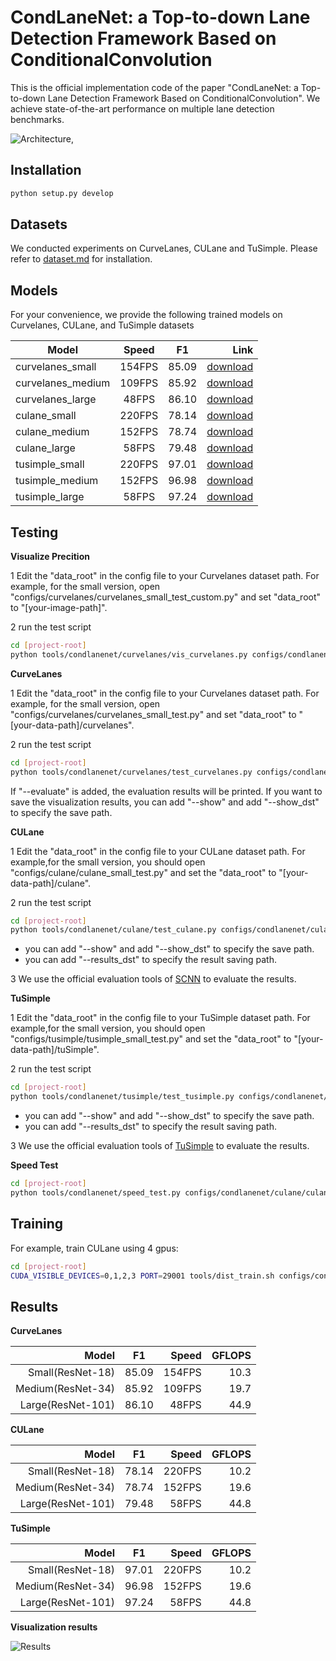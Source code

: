 # CondLaneNet: a Top-to-down Lane Detection Framework Based on ConditionalConvolution
This is the official implementation code of the paper "CondLaneNet: a Top-to-down Lane Detection Framework Based on ConditionalConvolution".
We achieve state-of-the-art performance on multiple lane detection benchmarks.

![Architecture,](images/scheme.png)

## Installation 
```python
python setup.py develop
```

## Datasets
We conducted experiments on CurveLanes, CULane and TuSimple. Please refer to [dataset.md](dataset.md) for installation. 

## Models
For your convenience, we provide the following trained models on Curvelanes, CULane, and TuSimple datasets

Model | Speed | F1 | Link
--- |:---:|:---:|---:
curvelanes_small | 154FPS | 85.09 | [download](https://virutalbuy-public.oss-cn-hangzhou.aliyuncs.com/share/CondLaneNet/models/curvelanes/curvelanes_small.pth)
curvelanes_medium | 109FPS | 85.92 | [download](https://virutalbuy-public.oss-cn-hangzhou.aliyuncs.com/share/CondLaneNet/models/curvelanes/curvelanes_medium.pth)
curvelanes_large | 48FPS | 86.10 | [download](https://virutalbuy-public.oss-cn-hangzhou.aliyuncs.com/share/CondLaneNet/models/curvelanes/curvelanes_large.pth)
culane_small | 220FPS | 78.14 | [download](https://virutalbuy-public.oss-cn-hangzhou.aliyuncs.com/share/CondLaneNet/models/culane/culane_small.pth)
culane_medium | 152FPS | 78.74 | [download](https://virutalbuy-public.oss-cn-hangzhou.aliyuncs.com/share/CondLaneNet/models/culane/culane_medium.pth)
culane_large | 58FPS | 79.48 | [download](https://virutalbuy-public.oss-cn-hangzhou.aliyuncs.com/share/CondLaneNet/models/culane/culane_large.pth)
tusimple_small | 220FPS | 97.01 | [download](https://virutalbuy-public.oss-cn-hangzhou.aliyuncs.com/share/CondLaneNet/models/tusimple/tusimple_small.pth)
tusimple_medium | 152FPS | 96.98 | [download](https://virutalbuy-public.oss-cn-hangzhou.aliyuncs.com/share/CondLaneNet/models/tusimple/tusimple_medium.pth)
tusimple_large | 58FPS | 97.24 | [download](https://virutalbuy-public.oss-cn-hangzhou.aliyuncs.com/share/CondLaneNet/models/tusimple/tusimple_large.pth)

## Testing

**Visualize Precition**

1 Edit the "data_root" in the config file to your Curvelanes dataset path. 
For example, for the small version, open "configs/curvelanes/curvelanes_small_test_custom.py" and 
set "data_root" to "[your-image-path]".

2 run the test script

``` bash
cd [project-root]
python tools/condlanenet/curvelanes/vis_curvelanes.py configs/condlanenet/curvelanes/curvelanes_small_test_custom.py [model-path] --show_dst [output-path] 
```

**CurveLanes**

1 Edit the "data_root" in the config file to your Curvelanes dataset path. 
For example, for the small version, open "configs/curvelanes/curvelanes_small_test.py" and 
set "data_root" to "[your-data-path]/curvelanes".

2 run the test script

``` bash
cd [project-root]
python tools/condlanenet/curvelanes/test_curvelanes.py configs/condlanenet/curvelanes/curvelanes_small_test.py [model-path] --evaluate
```
If "--evaluate" is added, the evaluation results will be printed.
If you want to save the visualization results, you can add "--show" and add "--show_dst" to specify the save path.

**CULane**

1 Edit the "data_root" in the config file to your CULane dataset path. 
For example,for the small version, you should open "configs/culane/culane_small_test.py" and 
set the "data_root" to "[your-data-path]/culane".

2 run the test script

``` bash
cd [project-root]
python tools/condlanenet/culane/test_culane.py configs/condlanenet/culane/culane_small_test.py [model-path]
```

- you can add "--show" and add "--show_dst" to specify the save path.
- you can add "--results_dst" to specify the result saving path.

3 We use the official evaluation tools of [SCNN](https://github.com/XingangPan/SCNN) to evaluate the results. 

**TuSimple**

1 Edit the "data_root" in the config file to your TuSimple dataset path. 
For example,for the small version, you should open "configs/tusimple/tusimple_small_test.py" and 
set the "data_root" to "[your-data-path]/tuSimple".

2 run the test script

``` bash
cd [project-root]
python tools/condlanenet/tusimple/test_tusimple.py configs/condlanenet/tusimple/tusimple_small_test.py [model-path]
```

- you can add "--show" and add "--show_dst" to specify the save path.
- you can add "--results_dst" to specify the result saving path.

3 We use the official evaluation tools of [TuSimple](https://github.com/TuSimple/tusimple-benchmark) to evaluate the results. 

**Speed Test**

``` bash
cd [project-root]
python tools/condlanenet/speed_test.py configs/condlanenet/culane/culane_small_test.py [model-path]
```


## Training

For example, train CULane using 4 gpus:

``` bash
cd [project-root]
CUDA_VISIBLE_DEVICES=0,1,2,3 PORT=29001 tools/dist_train.sh configs/condlanenet/culane/culane_small_train.py 4 --no-validate 
```

## Results


**CurveLanes**

Model | F1 |Speed | GFLOPS 
---:|:---:|---:|---:
Small(ResNet-18) |85.09 |154FPS |10.3
Medium(ResNet-34) |85.92 |109FPS |19.7
Large(ResNet-101) |86.10 |48FPS |44.9

**CULane**

Model | F1 |Speed | GFLOPS 
---:|:---:|---:|---:
Small(ResNet-18) |78.14 |220FPS |10.2
Medium(ResNet-34) |78.74 |152FPS |19.6
Large(ResNet-101) |79.48 |58FPS |44.8

**TuSimple**

Model | F1 |Speed | GFLOPS 
---:|:---:|---:|---:
Small(ResNet-18) |97.01 |220FPS |10.2
Medium(ResNet-34) |96.98 |152FPS |19.6
Large(ResNet-101) |97.24 |58FPS |44.8


**Visualization results**

![Results](images/result.png)